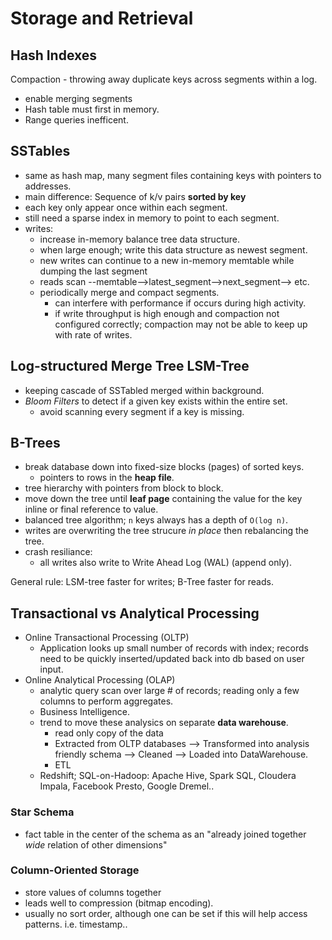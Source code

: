 # Storage and Retrieval

## Hash Indexes
Compaction - throwing away duplicate keys across segments within a log.
  - enable merging segments
  - Hash table must first in memory.
  - Range queries inefficent.

## SSTables
  - same as hash map, many segment files containing keys with pointers to addresses.
  - main difference: Sequence of k/v pairs **sorted by key**
  - each key only appear once within each segment.
  - still need a sparse index in memory to point to each segment.
  - writes:
    - increase in-memory balance tree data structure.
    - when large enough; write this data structure as newest segment.
    - new writes can continue to a new in-memory memtable while dumping the last segment
    - reads scan --memtable-->latest_segment-->next_segment--> etc.
    - periodically merge and compact segments.
      - can interfere with performance if occurs during high activity.
      - if write throughput is high enough and compaction not configured correctly; compaction may not be able to keep up with rate of writes.

## Log-structured Merge Tree LSM-Tree
  - keeping cascade of SSTabled merged within background.
  - *Bloom Filters* to detect if a given key exists within the entire set.
    - avoid scanning every segment if a key is missing.

## B-Trees
  - break database down into fixed-size blocks (pages) of sorted keys.
    - pointers to rows in the **heap file**.
  - tree hierarchy with pointers from block to block.
  - move down the tree until **leaf page** containing the value for the key inline or final reference to value.
  - balanced tree algorithm; `n` keys always has a depth of `O(log n)`.
  - writes are overwriting the tree strucure *in place* then rebalancing the tree.
  - crash resiliance:
    - all writes also write to Write Ahead Log (WAL) (append only).

General rule: LSM-tree faster for writes; B-Tree faster for reads.

## Transactional vs Analytical Processing
  - Online Transactional Processing (OLTP)
    - Application looks up small number of records with index; records need to be quickly inserted/updated back into db based on user input.
  - Online Analytical Processing (OLAP)
    - analytic query scan over large # of records; reading only a few columns to perform aggregates.
    - Business Intelligence.
    - trend to move these analysics on separate **data warehouse**.
      - read only copy of the data
      - Extracted from OLTP databases --> Transformed into analysis friendly schema --> Cleaned --> Loaded into DataWarehouse.
      - ETL
    - Redshift; SQL-on-Hadoop: Apache Hive, Spark SQL, Cloudera Impala, Facebook Presto, Google Dremel..

### Star Schema
  - fact table in the center of the schema as an "already joined together *wide* relation of other dimensions"
### Column-Oriented Storage
  - store values of columns together
  - leads well to compression (bitmap encoding).
  - usually no sort order, although one can be set if this will help access patterns. i.e. timestamp..